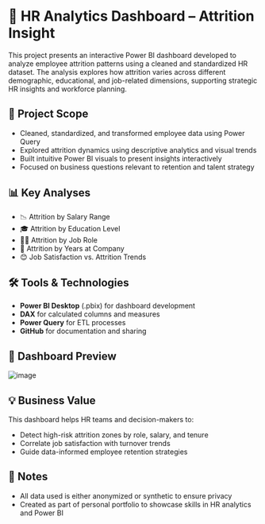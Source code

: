 # 👥 HR Analytics Dashboard – Attrition Insight

This project presents an interactive Power BI dashboard developed to analyze employee attrition patterns using a cleaned and standardized HR dataset. The analysis explores how attrition varies across different demographic, educational, and job-related dimensions, supporting strategic HR insights and workforce planning.

## 🎯 Project Scope

- Cleaned, standardized, and transformed employee data using Power Query
- Explored attrition dynamics using descriptive analytics and visual trends
- Built intuitive Power BI visuals to present insights interactively
- Focused on business questions relevant to retention and talent strategy

## 📊 Key Analyses

- 📉 Attrition by Salary Range  
- 🎓 Attrition by Education Level  
- 🧑‍💼 Attrition by Job Role  
- 📅 Attrition by Years at Company  
- 😊 Job Satisfaction vs. Attrition Trends  

## 🛠️ Tools & Technologies

- **Power BI Desktop** (.pbix) for dashboard development  
- **DAX** for calculated columns and measures  
- **Power Query** for ETL processes  
- **GitHub** for documentation and sharing  

## 📸 Dashboard Preview

![image](images/attrition-overview.png)

## 💡 Business Value

This dashboard helps HR teams and decision-makers to:
- Detect high-risk attrition zones by role, salary, and tenure  
- Correlate job satisfaction with turnover trends  
- Guide data-informed employee retention strategies  

## 📝 Notes

- All data used is either anonymized or synthetic to ensure privacy  
- Created as part of personal portfolio to showcase skills in HR analytics and Power BI  

  